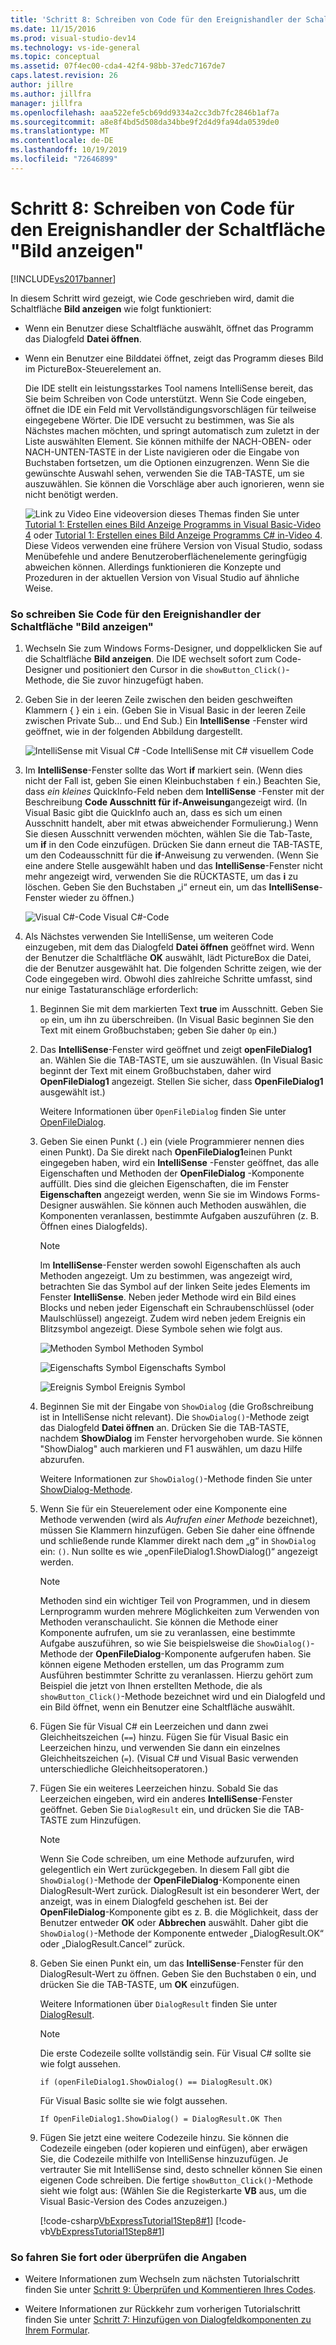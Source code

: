 ```yaml
---
title: 'Schritt 8: Schreiben von Code für den Ereignishandler der Schaltfläche „Bild anzeigen“ | Microsoft-Dokumentation'
ms.date: 11/15/2016
ms.prod: visual-studio-dev14
ms.technology: vs-ide-general
ms.topic: conceptual
ms.assetid: 07f4ec00-cda4-42f4-98bb-37edc7167de7
caps.latest.revision: 26
author: jillre
ms.author: jillfra
manager: jillfra
ms.openlocfilehash: aaa522efe5cb69dd9334a2cc3db7fc2846b1af7a
ms.sourcegitcommit: a8e8f4bd5d508da34bbe9f2d4d9fa94da0539de0
ms.translationtype: MT
ms.contentlocale: de-DE
ms.lasthandoff: 10/19/2019
ms.locfileid: "72646899"
---
```

# <a name="step-8-write-code-for-the-show-a-picture-button-event-handler"></a>Schritt 8: Schreiben von Code für den Ereignishandler der Schaltfläche "Bild anzeigen"
[!INCLUDE[vs2017banner](../includes/vs2017banner.md)]

In diesem Schritt wird gezeigt, wie Code geschrieben wird, damit die Schaltfläche **Bild anzeigen** wie folgt funktioniert:

- Wenn ein Benutzer diese Schaltfläche auswählt, öffnet das Programm das Dialogfeld **Datei öffnen**.

- Wenn ein Benutzer eine Bilddatei öffnet, zeigt das Programm dieses Bild im PictureBox-Steuerelement an.

  Die IDE stellt ein leistungsstarkes Tool namens IntelliSense bereit, das Sie beim Schreiben von Code unterstützt. Wenn Sie Code eingeben, öffnet die IDE ein Feld mit Vervollständigungsvorschlägen für teilweise eingegebene Wörter. Die IDE versucht zu bestimmen, was Sie als Nächstes machen möchten, und springt automatisch zum zuletzt in der Liste auswählten Element. Sie können mithilfe der NACH-OBEN- oder NACH-UNTEN-TASTE in der Liste navigieren oder die Eingabe von Buchstaben fortsetzen, um die Optionen einzugrenzen. Wenn Sie die gewünschte Auswahl sehen, verwenden Sie die TAB-TASTE, um sie auszuwählen. Sie können die Vorschläge aber auch ignorieren, wenn sie nicht benötigt werden.

  ![Link zu Video](../data-tools/media/playvideo.gif "Wiedergeben") Eine videoversion dieses Themas finden Sie unter [Tutorial 1: Erstellen eines Bild Anzeige Programms in Visual Basic-Video 4](http://go.microsoft.com/fwlink/?LinkId=205215) oder [Tutorial 1: Erstellen eines Bild Anzeige Programms C# in-Video 4](http://go.microsoft.com/fwlink/?LinkId=205203). Diese Videos verwenden eine frühere Version von Visual Studio, sodass Menübefehle und andere Benutzeroberflächenelemente geringfügig abweichen können. Allerdings funktionieren die Konzepte und Prozeduren in der aktuellen Version von Visual Studio auf ähnliche Weise.

### <a name="to-write-code-for-the-show-a-picture-button-event-handler"></a>So schreiben Sie Code für den Ereignishandler der Schaltfläche "Bild anzeigen"

1. Wechseln Sie zum Windows Forms-Designer, und doppelklicken Sie auf die Schaltfläche **Bild anzeigen**. Die IDE wechselt sofort zum Code-Designer und positioniert den Cursor in die `showButton_Click()`-Methode, die Sie zuvor hinzugefügt haben.

2. Geben Sie in der leeren Zeile zwischen den beiden geschweiften Klammern { } ein `i` ein. (Geben Sie in Visual Basic in der leeren Zeile zwischen Private Sub... und End Sub.) Ein **IntelliSense** -Fenster wird geöffnet, wie in der folgenden Abbildung dargestellt.

     ![IntelliSense mit Visual C&#35; -Code](../ide/media/express-ifintellisense.png "Express_IfIntellisense") IntelliSense mit C# visuellem Code

3. Im **IntelliSense**-Fenster sollte das Wort **if** markiert sein. (Wenn dies nicht der Fall ist, geben Sie einen Kleinbuchstaben `f` ein.) Beachten Sie, dass *ein kleines* QuickInfo-Feld neben dem **IntelliSense** -Fenster mit der Beschreibung **Code Ausschnitt für if-Anweisung**angezeigt wird. (In Visual Basic gibt die QuickInfo auch an, dass es sich um einen Ausschnitt handelt, aber mit etwas abweichender Formulierung.) Wenn Sie diesen Ausschnitt verwenden möchten, wählen Sie die Tab-Taste, um **if** in den Code einzufügen. Drücken Sie dann erneut die TAB-TASTE, um den Codeausschnitt für die **if**-Anweisung zu verwenden. (Wenn Sie eine andere Stelle ausgewählt haben und das **IntelliSense**-Fenster nicht mehr angezeigt wird, verwenden Sie die RÜCKTASTE, um das **i** zu löschen. Geben Sie den Buchstaben „i“ erneut ein, um das **IntelliSense**-Fenster wieder zu öffnen.)

     ![Visual C&#35;-Code](../ide/media/express-highlighttrue.png "Express_HighlightTrue") Visual C#-Code

4. Als Nächstes verwenden Sie IntelliSense, um weiteren Code einzugeben, mit dem das Dialogfeld **Datei öffnen** geöffnet wird. Wenn der Benutzer die Schaltfläche **OK** auswählt, lädt PictureBox die Datei, die der Benutzer ausgewählt hat. Die folgenden Schritte zeigen, wie der Code eingegeben wird. Obwohl dies zahlreiche Schritte umfasst, sind nur einige Tastaturanschläge erforderlich:

    1. Beginnen Sie mit dem markierten Text **true** im Ausschnitt. Geben Sie `op` ein, um ihn zu überschreiben. (In Visual Basic beginnen Sie den Text mit einem Großbuchstaben; geben Sie daher `Op` ein.)

    2. Das **IntelliSense**-Fenster wird geöffnet und zeigt **openFileDialog1** an. Wählen Sie die TAB-TASTE, um sie auszuwählen. (In Visual Basic beginnt der Text mit einem Großbuchstaben, daher wird **OpenFileDialog1** angezeigt. Stellen Sie sicher, dass **OpenFileDialog1** ausgewählt ist.)

         Weitere Informationen über `OpenFileDialog` finden Sie unter [OpenFileDialog](https://msdn.microsoft.com/library/system.windows.forms.openfiledialog.aspx).

    3. Geben Sie einen Punkt (`.`) ein (viele Programmierer nennen dies einen Punkt). Da Sie direkt nach **OpenFileDialog1**einen Punkt eingegeben haben, wird ein **IntelliSense** -Fenster geöffnet, das alle Eigenschaften und Methoden der **OpenFileDialog** -Komponente auffüllt. Dies sind die gleichen Eigenschaften, die im Fenster **Eigenschaften** angezeigt werden, wenn Sie sie im Windows Forms-Designer auswählen. Sie können auch Methoden auswählen, die Komponenten veranlassen, bestimmte Aufgaben auszuführen (z. B. Öffnen eines Dialogfelds).

        > [!NOTE]
        > Im **IntelliSense**-Fenster werden sowohl Eigenschaften als auch Methoden angezeigt. Um zu bestimmen, was angezeigt wird, betrachten Sie das Symbol auf der linken Seite jedes Elements im Fenster **IntelliSense**. Neben jeder Methode wird ein Bild eines Blocks und neben jeder Eigenschaft ein Schraubenschlüssel (oder Maulschlüssel) angezeigt. Zudem wird neben jedem Ereignis ein Blitzsymbol angezeigt. Diese Symbole sehen wie folgt aus.

         ![Methoden Symbol](../ide/media/express-iconmethod.png "Express_IconMethod") Methoden Symbol

         ![Eigenschafts Symbol](../ide/media/express-iconproperty.png "Express_IconProperty") Eigenschafts Symbol

         ![Ereignis Symbol](../ide/media/express-iconevent.png "Express_IconEvent") Ereignis Symbol

    4. Beginnen Sie mit der Eingabe von `ShowDialog` (die Großschreibung ist in IntelliSense nicht relevant). Die `ShowDialog()`-Methode zeigt das Dialogfeld **Datei öffnen** an. Drücken Sie die TAB-TASTE, nachdem **ShowDialog** im Fenster hervorgehoben wurde. Sie können "ShowDialog" auch markieren und F1 auswählen, um dazu Hilfe abzurufen.

         Weitere Informationen zur `ShowDialog()`-Methode finden Sie unter [ShowDialog-Methode](https://msdn.microsoft.com/library/c7ykbedk.aspx).

    5. Wenn Sie für ein Steuerelement oder eine Komponente eine Methode verwenden (wird als *Aufrufen einer Methode* bezeichnet), müssen Sie Klammern hinzufügen. Geben Sie daher eine öffnende und schließende runde Klammer direkt nach dem „g“ in `ShowDialog` ein: `()`. Nun sollte es wie „openFileDialog1.ShowDialog()“ angezeigt werden.

        > [!NOTE]
        > Methoden sind ein wichtiger Teil von Programmen, und in diesem Lernprogramm wurden mehrere Möglichkeiten zum Verwenden von Methoden veranschaulicht. Sie können die Methode einer Komponente aufrufen, um sie zu veranlassen, eine bestimmte Aufgabe auszuführen, so wie Sie beispielsweise die `ShowDialog()`-Methode der **OpenFileDialog**-Komponente aufgerufen haben. Sie können eigene Methoden erstellen, um das Programm zum Ausführen bestimmter Schritte zu veranlassen. Hierzu gehört zum Beispiel die jetzt von Ihnen erstellten Methode, die als `showButton_Click()`-Methode bezeichnet wird und ein Dialogfeld und ein Bild öffnet, wenn ein Benutzer eine Schaltfläche auswählt.

    6. Fügen Sie für Visual C# ein Leerzeichen und dann zwei Gleichheitszeichen (`==`) hinzu. Fügen Sie für Visual Basic ein Leerzeichen hinzu, und verwenden Sie dann ein einzelnes Gleichheitszeichen (`=`). (Visual C# und Visual Basic verwenden unterschiedliche Gleichheitsoperatoren.)

    7. Fügen Sie ein weiteres Leerzeichen hinzu. Sobald Sie das Leerzeichen eingeben, wird ein anderes **IntelliSense**-Fenster geöffnet. Geben Sie `DialogResult` ein, und drücken Sie die TAB-TASTE zum Hinzufügen.

        > [!NOTE]
        > Wenn Sie Code schreiben, um eine Methode aufzurufen, wird gelegentlich ein Wert zurückgegeben. In diesem Fall gibt die `ShowDialog()`-Methode der **OpenFileDialog**-Komponente einen DialogResult-Wert zurück. DialogResult ist ein besonderer Wert, der anzeigt, was in einem Dialogfeld geschehen ist. Bei der **OpenFileDialog**-Komponente gibt es z. B. die Möglichkeit, dass der Benutzer entweder **OK** oder **Abbrechen** auswählt. Daher gibt die `ShowDialog()`-Methode der Komponente entweder „DialogResult.OK“ oder „DialogResult.Cancel“ zurück.

    8. Geben Sie einen Punkt ein, um das **IntelliSense**-Fenster für den DialogResult-Wert zu öffnen. Geben Sie den Buchstaben `O` ein, und drücken Sie die TAB-TASTE, um **OK** einzufügen.

         Weitere Informationen über `DialogResult` finden Sie unter [DialogResult](https://msdn.microsoft.com/library/system.windows.forms.dialogresult.aspx).

        > [!NOTE]
        > Die erste Codezeile sollte vollständig sein. Für Visual C# sollte sie wie folgt aussehen.
        >
        >  `if (openFileDialog1.ShowDialog() == DialogResult.OK)`
        >
        >  Für Visual Basic sollte sie wie folgt aussehen.
        >
        >  `If OpenFileDialog1.ShowDialog() = DialogResult.OK Then`

    9. Fügen Sie jetzt eine weitere Codezeile hinzu. Sie können die Codezeile eingeben (oder kopieren und einfügen), aber erwägen Sie, die Codezeile mithilfe von IntelliSense hinzuzufügen. Je vertrauter Sie mit IntelliSense sind, desto schneller können Sie einen eigenen Code schreiben. Die fertige `showButton_Click()`-Methode sieht wie folgt aus: (Wählen Sie die Registerkarte **VB** aus, um die Visual Basic-Version des Codes anzuzeigen.)

         [!code-csharp[VbExpressTutorial1Step8#1](../snippets/csharp/VS_Snippets_VBCSharp/vbexpresstutorial1step8/cs/form1.cs#1)]
         [!code-vb[VbExpressTutorial1Step8#1](../snippets/visualbasic/VS_Snippets_VBCSharp/vbexpresstutorial1step8/vb/form1.vb#1)]

### <a name="to-continue-or-review"></a>So fahren Sie fort oder überprüfen die Angaben

- Weitere Informationen zum Wechseln zum nächsten Tutorialschritt finden Sie unter [Schritt 9: Überprüfen und Kommentieren Ihres Codes](../ide/step-9-review-comment-and-test-your-code.md).

- Weitere Informationen zur Rückkehr zum vorherigen Tutorialschritt finden Sie unter [Schritt 7: Hinzufügen von Dialogfeldkomponenten zu Ihrem Formular](../ide/step-7-add-dialog-components-to-your-form.md).
